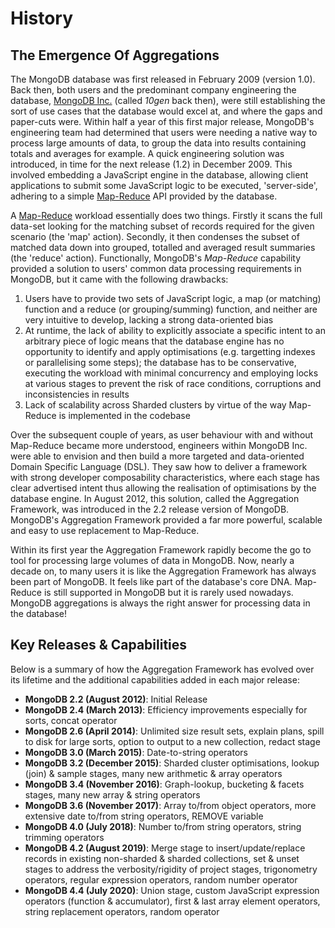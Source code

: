 # History

## The Emergence Of Aggregations

The MongoDB database was first released in February 2009 (version 1.0). Back then, both users and the predominant company engineering the database, [MongoDB Inc.](https://en.wikipedia.org/wiki/MongoDB_Inc.) (called _10gen_ back then), were still establishing the sort of use cases that the database would excel at, and where the gaps and paper-cuts were. Within half a year of this first major release, MongoDB's engineering team had determined that users were needing a native way to process large amounts of data, to group the data into results containing totals and averages for example. A quick engineering solution was introduced, in time for the next release (1.2) in December 2009. This involved embedding a JavaScript engine in the database, allowing client applications to submit some JavaScript logic to be executed, 'server-side', adhering to a simple [Map-Reduce](https://docs.mongodb.com/manual/core/map-reduce/) API provided by the database.

A [Map-Reduce](https://en.wikipedia.org/wiki/MapReduce) workload essentially does two things. Firstly it scans the full data-set looking for the matching subset of records required for the given scenario (the 'map' action). Secondly, it then condenses the subset of matched data down into grouped, totalled and averaged result summaries (the 'reduce' action). Functionally, MongoDB's _Map-Reduce_ capability provided a solution to users' common data processing requirements in MongoDB, but it came with the following drawbacks:

 1. Users have to provide two sets of JavaScript logic, a map (or matching) function and a reduce (or grouping/summing) function, and neither are very intuitive to develop, lacking a strong data-oriented bias
 2. At runtime, the lack of ability to explicitly associate a specific intent to an arbitrary piece of logic means that the database engine has no opportunity to identify and apply optimisations (e.g. targetting indexes or parallelising some steps); the database has to be conservative, executing the workload with minimal concurrency and employing locks at various stages to prevent the risk of race conditions, corruptions and inconsistencies in results
 3. Lack of scalability across Sharded clusters by virtue of the way Map-Reduce is implemented in the codebase
 
Over the subsequent couple of years, as user behaviour with and without Map-Reduce became more understood, engineers within MongoDB Inc. were able to envision and then build a more targeted and data-oriented Domain Specific Language (DSL). They saw how to deliver a framework with strong developer composability characteristics, where each stage has clear advertised intent thus allowing the realisation of optimisations by the database engine. In August 2012, this solution, called the Aggregation Framework, was introduced in the 2.2 release version of MongoDB. MongoDB's Aggregation Framework provided a far more powerful, scalable and easy to use replacement to Map-Reduce.

Within its first year the Aggregation Framework rapidly become the go to tool for processing large volumes of data in MongoDB. Now, nearly a decade on, to many users it is like the Aggregation Framework has always been part of MongoDB. It feels like part of the database's core DNA. Map-Reduce is still supported in MongoDB but it is rarely used nowadays. MongoDB aggregations is always the right answer for processing data in the database!


## Key Releases & Capabilities 

Below is a summary of how the Aggregation Framework has evolved over its lifetime and the additional capabilities added in each major release:

* __MongoDB 2.2 (August 2012)__: Initial Release
* __MongoDB 2.4 (March 2013)__: Efficiency improvements especially for sorts, concat operator
* __MongoDB 2.6 (April 2014)__: Unlimited size result sets, explain plans, spill to disk for large sorts, option to output to a new collection, redact stage
* __MongoDB 3.0 (March 2015)__: Date-to-string operators
* __MongoDB 3.2 (December 2015)__: Sharded cluster optimisations, lookup (join) & sample stages, many new arithmetic & array operators
* __MongoDB 3.4 (November 2016)__: Graph-lookup, bucketing & facets stages, many new array & string operators 
* __MongoDB 3.6 (November 2017)__: Array to/from object operators, more extensive date to/from string operators, REMOVE variable
* __MongoDB 4.0 (July 2018)__: Number to/from string operators, string trimming operators
* __MongoDB 4.2 (August 2019)__: Merge stage to insert/update/replace records in existing non-sharded & sharded collections, set & unset stages to address the verbosity/rigidity of project stages, trigonometry operators, regular expression operators, random number operator
* __MongoDB 4.4 (July 2020)__: Union stage, custom JavaScript expression operators (function & accumulator), first & last array element operators, string replacement operators, random operator


